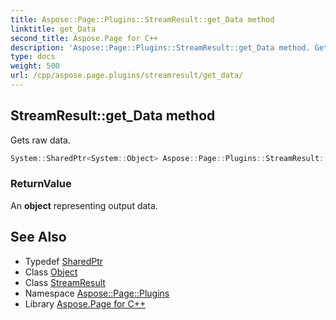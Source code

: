 ```yaml
---
title: Aspose::Page::Plugins::StreamResult::get_Data method
linktitle: get_Data
second_title: Aspose.Page for C++
description: 'Aspose::Page::Plugins::StreamResult::get_Data method. Gets raw data in C++.'
type: docs
weight: 500
url: /cpp/aspose.page.plugins/streamresult/get_data/
---
```

## StreamResult::get_Data method


Gets raw data.

```cpp
System::SharedPtr<System::Object> Aspose::Page::Plugins::StreamResult::get_Data() override
```


### ReturnValue

An **object** representing output data.

## See Also

* Typedef [SharedPtr](../../../system/sharedptr/)
* Class [Object](../../../system/object/)
* Class [StreamResult](../)
* Namespace [Aspose::Page::Plugins](../../)
* Library [Aspose.Page for C++](../../../)
